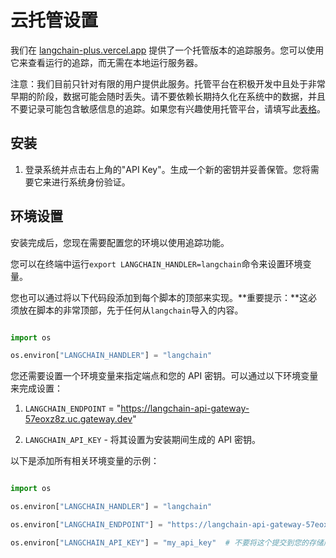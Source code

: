 # 云托管设置



我们在 [langchain-plus.vercel.app](https://langchainplus.vercel.app/) 提供了一个托管版本的追踪服务。您可以使用它来查看运行的追踪，而无需在本地运行服务器。



注意：我们目前只针对有限的用户提供此服务。托管平台在积极开发中且处于非常早期的阶段，数据可能会随时丢失。请不要依赖长期持久化在系统中的数据，并且不要记录可能包含敏感信息的追踪。如果您有兴趣使用托管平台，请填写此[表格](https://forms.gle/tRCEMSeopZf6TE3b6)。



## 安装



1. 登录系统并点击右上角的"API Key"。生成一个新的密钥并妥善保管。您将需要它来进行系统身份验证。



## 环境设置



安装完成后，您现在需要配置您的环境以使用追踪功能。



您可以在终端中运行`export LANGCHAIN_HANDLER=langchain`命令来设置环境变量。



您也可以通过将以下代码段添加到每个脚本的顶部来实现。**重要提示：**这必须放在脚本的非常顶部，先于任何从`langchain`导入的内容。



```python

import os

os.environ["LANGCHAIN_HANDLER"] = "langchain"

```



您还需要设置一个环境变量来指定端点和您的 API 密钥。可以通过以下环境变量来完成设置：



1. `LANGCHAIN_ENDPOINT` = "https://langchain-api-gateway-57eoxz8z.uc.gateway.dev"

2. `LANGCHAIN_API_KEY` - 将其设置为安装期间生成的 API 密钥。



以下是添加所有相关环境变量的示例：



```python

import os

os.environ["LANGCHAIN_HANDLER"] = "langchain"

os.environ["LANGCHAIN_ENDPOINT"] = "https://langchain-api-gateway-57eoxz8z.uc.gateway.dev"

os.environ["LANGCHAIN_API_KEY"] = "my_api_key"  # 不要将这个提交到您的存储库中！最好在终端中设置它。

```

